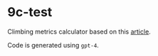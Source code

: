 # 9c-test

Climbing metrics calculator based on this [article](https://climbapedia.org/content/climbing-potential).

Code is generated using `gpt-4`.